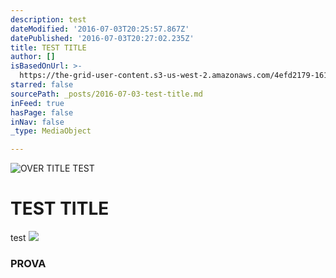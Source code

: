 ```yaml
---
description: test
dateModified: '2016-07-03T20:25:57.867Z'
datePublished: '2016-07-03T20:27:02.235Z'
title: TEST TITLE
author: []
isBasedOnUrl: >-
  https://the-grid-user-content.s3-us-west-2.amazonaws.com/4efd2179-161f-44bc-9a8f-6b4b8c8ad60d.jpg
starred: false
sourcePath: _posts/2016-07-03-test-title.md
inFeed: true
hasPage: false
inNav: false
_type: MediaObject

---
```

![OVER TITLE TEST](https://imgflo.herokuapp.com/graph/vahj1ThiexotieMo/4e95e3f4417b60a9f65e09021deb011c/croprotate.jpg?cropheight=1071&cropwidth=1960&degrees=0&input=https%3A%2F%2Fthe-grid-user-content.s3-us-west-2.amazonaws.com%2F4efd2179-161f-44bc-9a8f-6b4b8c8ad60d.jpg&x=0&y=0)

# TEST TITLE

test
![](https://the-grid-user-content.s3-us-west-2.amazonaws.com/3054d1ca-8920-4c88-9aa9-c0d963a1ca9c.jpg)

### PROVA
